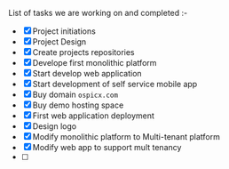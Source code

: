 List of tasks we are working on and completed :-

- [x] Project initiations
- [x] Project Design
- [x] Create projects repositories
- [x] Develope first monolithic platform
- [x] Start develop web application
- [x] Start development of self service mobile app
- [x] Buy domain `ospicx.com`
- [x] Buy demo hosting space
- [x] First web application deployment
- [x] Design logo
- [x] Modify monolithic platform to Multi-tenant platform
- [x] Modify web app to support mult tenancy
- [ ] 